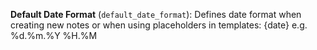 **Default Date Format** (`default_date_format`): Defines date format when creating new notes or when using placeholders in templates: {date} e.g. %d.%m.%Y %H.%M

